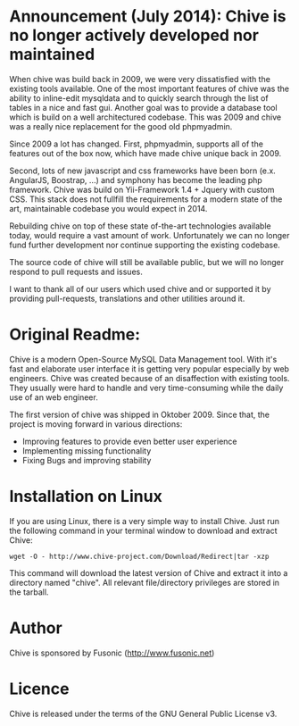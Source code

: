 Announcement (July 2014): Chive is no longer actively developed nor maintained
=====
When chive was build back in 2009, we were very dissatisfied with the existing tools available. One of the most important features of chive was the ability to inline-edit mysqldata and to quickly search through the list of tables in a nice and fast gui. Another goal was to provide a database tool which is build on a well architectured codebase. This was 2009 and chive was a really nice replacement for the good old phpmyadmin.

Since 2009 a lot has changed. First, phpmyadmin, supports all of the features out of the box now, which have made chive unique back in 2009.

Second, lots of new javascript and css frameworks have been born (e.x. AngularJS, Boostrap, ...) and symphony has become the leading php framework. Chive was build on Yii-Framework 1.4 + Jquery with custom CSS. This stack does not fullfill the requirements for a modern state of the art, maintainable codebase you would expect in 2014.

Rebuilding chive on top of these state of-the-art technologies available today, would require a vast amount of work. Unfortunately we can no longer fund further development nor continue supporting the existing codebase.

The source code of chive will still be available public, but we will no longer respond to pull requests and issues.

I want to thank all of our users which used chive and or supported it by providing pull-requests, translations and other utilities around it.


Original Readme:
=====

Chive is a modern Open-Source MySQL Data Management tool. With it's fast and elaborate user interface it is getting very popular especially by web engineers. Chive was created because of an disaffection with existing tools. They usually were hard to handle and very time-consuming while the daily use of an web engineer.

The first version of chive was shipped in Oktober 2009. Since that, the project is moving forward in various directions:

* Improving features to provide even better user experience
* Implementing missing functionality
* Fixing Bugs and improving stability

Installation on Linux
=====
If you are using Linux, there is a very simple way to install Chive. 
Just run the following command in your terminal window to download and extract Chive:

    wget -O - http://www.chive-project.com/Download/Redirect|tar -xzp

This command will download the latest version of Chive and extract it into a directory named "chive". 
All relevant file/directory privileges are stored in the tarball.


Author
=====
Chive is sponsored by Fusonic (http://www.fusonic.net)


Licence
=====
Chive is released under the terms of the GNU General Public License v3.
